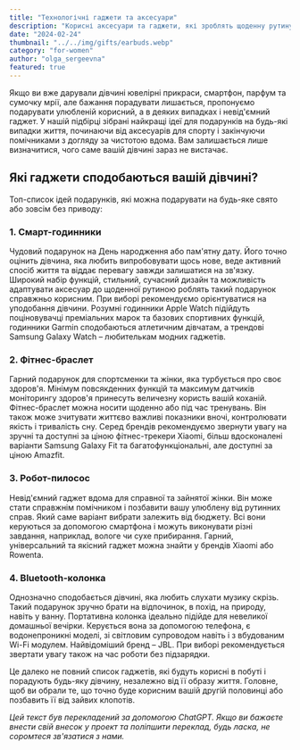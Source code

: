```yaml
---
title: "Технологічні гаджети та аксесуари"
description: "Корисні аксесуари та гаджети, які зроблять щоденну рутину простою й приємною!"
date: "2024-02-24"
thumbnail: "../../img/gifts/earbuds.webp"
category: "for-women"
author: "olga_sergeevna"
featured: true
---
```


Якщо ви вже дарували дівчині ювелірні прикраси, смартфон, парфум та сумочку мрії, але бажання порадувати лишається, пропонуємо подарувати улюбленій корисний, а в деяких випадках і невід'ємний гаджет. У нашій підбірці зібрані найкращі ідеї для подарунків на будь-які випадки життя, починаючи від аксесуарів для спорту і закінчуючи помічниками з догляду за чистотою вдома. Вам залишається лише визначитися, чого саме вашій дівчині зараз не вистачає.

## Які гаджети сподобаються вашій дівчині?

Топ-список ідей подарунків, які можна подарувати на будь-яке свято або зовсім без приводу:

### 1. Смарт-годинники

Чудовий подарунок на День народження або пам'ятну дату. Його точно оцінить дівчина, яка любить випробовувати щось нове, веде активний спосіб життя та віддає перевагу завжди залишатися на зв'язку. Широкий набір функцій, стильний, сучасний дизайн та можливість адаптувати аксесуар до щоденної рутиною роблять такий подарунок справжньо корисним. При виборі рекомендуємо орієнтуватися на уподобання дівчини. Розумні годинники Apple Watch підійдуть поціновувачці преміальних марок та базових спортивних функцій, годинники Garmin сподобаються атлетичним дівчатам, а трендові Samsung Galaxy Watch – любителькам модних гаджетів.

### 2. Фітнес-браслет

Гарний подарунок для спортсменки та жінки, яка турбується про своє здоров'я. Мінімум повсякденних функцій та максимум датчиків моніторингу здоров'я принесуть величезну користь вашій коханій. Фітнес-браслет можна носити щоденно або під час тренувань. Він також може зчитувати життєво важливі показники вночі, контролювати якість і тривалість сну. Серед брендів рекомендуємо звернути увагу на зручні та доступні за ціною фітнес-трекери Xiaomi, більш вдосконалені варіанти Samsung Galaxy Fit та багатофункціональні, але доступні за ціною Amazfit.

### 3. Робот-пилосос

Невід'ємний гаджет вдома для справної та зайнятої жінки. Він може стати справжнім помічником і позбавити вашу улюблену від рутинних справ. Який саме варіант вибрати залежить від бюджету. Всі вони керуються за допомогою смартфона і можуть виконувати різні завдання, наприклад, вологе чи сухе прибирання. Гарний, універсальний та якісний гаджет можна знайти у брендів Xiaomi або Rowenta.

### 4. Bluetooth-колонка

Однозначно сподобається дівчині, яка любить слухати музику скрізь. Такий подарунок зручно брати на відпочинок, в похід, на природу, навіть у ванну. Портативна колонка ідеально підійде для невеликої домашньої вечірки. Керується вона за допомогою телефона, є водонепроникні моделі, зі світловим супроводом навіть і з вбудованим Wi-Fi модулем. Найвідоміший бренд – JBL. При виборі рекомендується звертати увагу також на час роботи без підзарядки.

Це далеко не повний список гаджетів, які будуть корисні в побуті і порадують будь-яку дівчину, незалежно від її образу життя. Головне, щоб ви обрали те, що точно буде корисним вашій другій половинці або позбавить її від зайвих клопотів.

*Цей текст був перекладений за допомогою ChatGPT. Якщо ви бажаєте внести свій внесок у проект та поліпшити переклад, будь ласка, не соромтеся зв'язатися з нами.*
